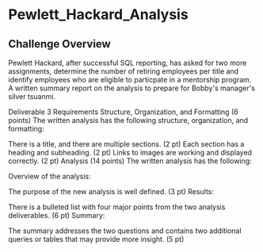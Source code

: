 # Pewlett_Hackard_Analysis
## Challenge Overview
Pewlett Hackard, after successful SQL reporting, has asked for two more assignments, determine the number of retiring employees per title and identify employees who are eligible to particpate in a mentorship program.  A written summary report on the analysis to prepare for Bobby's manager's silver tsuanmi.




Deliverable 3 Requirements
Structure, Organization, and Formatting (6 points)
The written analysis has the following structure, organization, and formatting:

There is a title, and there are multiple sections. (2 pt)
Each section has a heading and subheading. (2 pt)
Links to images are working and displayed correctly. (2 pt)
Analysis (14 points)
The written analysis has the following:

Overview of the analysis:

The purpose of the new analysis is well defined. (3 pt)
Results:

There is a bulleted list with four major points from the two analysis deliverables. (6 pt)
Summary:

The summary addresses the two questions and contains two additional queries or tables that may provide more insight. (5 pt)
